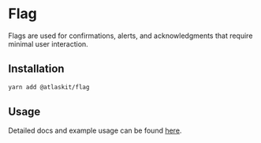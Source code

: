 # Flag

Flags are used for confirmations, alerts, and acknowledgments that require minimal user interaction.

## Installation

```sh
yarn add @atlaskit/flag
```

## Usage

Detailed docs and example usage can be found [here](https://atlaskit.atlassian.com/packages/design-system/flag).
